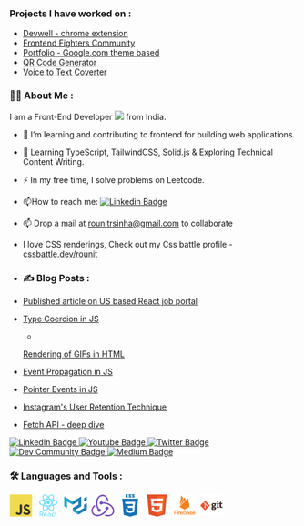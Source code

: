 

<!---
rounit08/rounit08 is a ✨ special ✨ repository because its `README.md` (this file) appears on your GitHub profile.
You can click the Preview link to take a look at your changes.
--->



###  Projects I have worked on :
- <a href="https://github.com/rounit08/devwell">Devwell - chrome extension</a>
- <a href="https://github.com/rounit08/frontendfighters"> Frontend Fighters Community</a>
- <a href="https://github.com/rounit08/rounitportfolio">Portfolio - Google.com theme based</a>
- <a href="https://github.com/rounit08/qrgenreact">QR Code Generator</a>
- <a href="https://github.com/rounit08/voici">Voice to Text Coverter</a>


### :man_technologist: About Me :

I am a Front-End Developer <img src="https://media.giphy.com/media/WUlplcMpOCEmTGBtBW/giphy.gif" width="30"> from India.


- :telescope: I’m learning and contributing to frontend for building web applications.

- :seedling: Learning TypeScript, TailwindCSS, Solid.js & Exploring Technical Content Writing.

- :zap: In my free time, I solve problems on Leetcode.

- :mailbox:How to reach me: [![Linkedin Badge](https://img.shields.io/badge/-rounit08-blue?style=flat&logo=Linkedin&logoColor=white)](https://www.linkedin.com/in/rounit08/)

- 📫 Drop a mail at rounitrsinha@gmail.com to collaborate

- I love CSS renderings, Check out my Css battle profile - <a href="https://cssbattle.dev/player/YJOF9LbENSWG8erlYxhtQa0HCnQ2">cssbattle.dev/rounit</a>

- ### :writing_hand: Blog Posts :

- <a href="https://www.linkedin.com/posts/react-jobs_reacts-arrow-of-reconciliation-by-rounit-activity-7071566191219077121-FyLU?utm_source=share&utm_medium=member_desktop">
  <p>Published article on US based React job portal </p>
  </a> 
- <a href="https://dev.to/rounit08/type-coercion-in-js-its-hierarchy-lg">
  <p>Type Coercion in JS</p></a>

  - <a href="https://dev.to/rounit08/why-passing-gifs-in-htmls-tag-is-acceptable-by-browsers-but-not-the-video-file-10e0">
  <p>Rendering of GIFs in HTML</p></a>
  
- <a href="https://medium.com/@rounitrsinha/capturing-the-bubble-of-event-propagation-in-javascript-3c074f352648">
  <p>Event Propagation in JS</p></a>
  
- <a href="https://dev.to/rounit08/pointer-events-in-js-1ihd">
  <p>Pointer Events in JS</p></a>
  
- <a href="https://medium.com/@rounitrsinha/instagram-and-their-superb-user-retention-technique-afe2583a418a">
  <p>Instagram's User Retention Technique</p></a>

- <a href="https://dev.to/rounit08/fetchapiinnerhtml-dive-deep-into-it-4p1a">
  <p>Fetch API - deep dive</p></a>

<div id="badges">
  <a href="https://www.linkedin.com/in/rounit08/">
    <img src="https://img.shields.io/badge/LinkedIn-blue?style=for-the-badge&logo=linkedin&logoColor=white" alt="LinkedIn Badge"/>
  </a>
  <a href="https://www.youtube.com/@rounitsinha4329">
    <img src="https://img.shields.io/badge/YouTube-red?style=for-the-badge&logo=youtube&logoColor=white" alt="Youtube Badge"/>
  </a>
  <a href="https://twitter.com/therounitsinha">
    <img src="https://img.shields.io/badge/Twitter-blue?style=for-the-badge&logo=twitter&logoColor=white" alt="Twitter Badge"/>
  </a>
  <a href="https://dev.to/rounit08">
  <img src="https://img.shields.io/badge/dev.to-blue?style=for-the-badge&logo=dev.to&logoColor=white" alt="Dev Community Badge" />
  </a>
  
  <a href="https://medium.com/@rounitrsinha">
  <img src="https://img.shields.io/badge/Medium-blue?style=for-the-badge&logo=medium&logoColor=white" alt="Medium Badge" />
  </a>
  
</div>



### :hammer_and_wrench: Languages and Tools :

<div>
    <img src="https://github.com/devicons/devicon/blob/master/icons/javascript/javascript-original.svg" title="JavaScript" alt="JavaScript" width="40" height="40"/>&nbsp;
  <img src="https://github.com/devicons/devicon/blob/master/icons/react/react-original-wordmark.svg" title="React" alt="React" width="40" height="40"/>&nbsp;
  <img src="https://github.com/devicons/devicon/blob/master/icons/materialui/materialui-original.svg" title="Material UI" alt="Material UI" width="40" height="40"/>&nbsp;
  <img src="https://github.com/devicons/devicon/blob/master/icons/redux/redux-original.svg" title="Redux" alt="Redux " width="40" height="40"/>&nbsp;
  <img src="https://github.com/devicons/devicon/blob/master/icons/css3/css3-plain-wordmark.svg"  title="CSS3" alt="CSS" width="40" height="40"/>&nbsp;
  <img src="https://github.com/devicons/devicon/blob/master/icons/html5/html5-original.svg" title="HTML5" alt="HTML" width="40" height="40"/>&nbsp;
  <img src="https://github.com/devicons/devicon/blob/master/icons/firebase/firebase-plain-wordmark.svg" title="Firebase" alt="Firebase" width="40" height="40"/>&nbsp;
  <img src="https://github.com/devicons/devicon/blob/master/icons/git/git-original-wordmark.svg" title="Git" **alt="Git" width="40" height="40"/>
  
</div>




